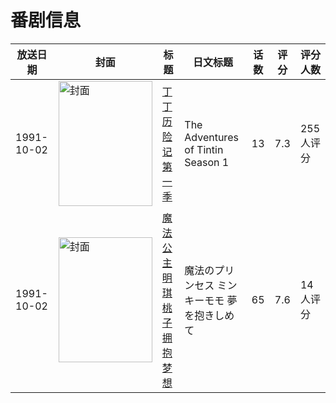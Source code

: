 # 番剧信息

|放送日期|封面|标题|日文标题|话数|评分|评分人数|
|---|---|---|---|---|---|---|
|1991-10-02|<img src="https://lain.bgm.tv/pic/cover/c/91/06/56757_10AqH.jpg" alt="封面" style="width:150px;height:200px;object-fit:cover;">|[丁丁历险记第一季](https://bangumi.tv/subject/56757)|The Adventures of Tintin Season 1|13|7.3|255人评分|
|1991-10-02|<img src="https://lain.bgm.tv/pic/cover/c/0b/0c/81582_41PQZ.jpg" alt="封面" style="width:150px;height:200px;object-fit:cover;">|[魔法公主明琪桃子 拥抱梦想](https://bangumi.tv/subject/81582)|魔法のプリンセス ミンキーモモ 夢を抱きしめて|65|7.6|14人评分|
